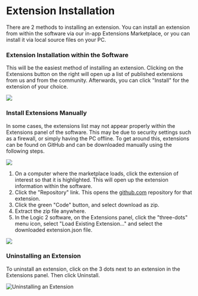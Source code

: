 # Extension Installation

There are 2 methods to installing an extension. You can install an extension from within the software via our in-app Extensions Marketplace, or you can install it via local source files on your PC.

### Extension Installation within the Software

This will be the easiest method of installing an extension. Clicking on the Extensions button on the right will open up a list of published extensions from us and from the community. Afterwards, you can click "Install" for the extension of your choice.

![](../.gitbook/assets/screen-shot-2020-11-30-at-4.38.27-pm.png)

### Install Extensions Manually

In some cases, the extensions list may not appear properly within the Extensions panel of the software. This may be due to security settings such as a firewall, or simply having the PC offline. To get around this, extensions can be found on GitHub and can be downloaded manually using the following steps.

![](../.gitbook/assets/screen-shot-2020-11-30-at-4.49.54-pm.png)

1. On a computer where the marketplace loads, click the extension of interest so that it is highlighted. This will open up the extension information within the software.&#x20;
2. Click the "Repository" link. This opens the [github.com](http://github.com/) repository for that extension.
3. Click the green "Code" button, and select download as zip.
4. Extract the zip file anywhere.
5. In the Logic 2 software, on the Extensions panel, click the "three-dots" menu icon, select "Load Existing Extension..." and select the downloaded extension.json file.

![](../.gitbook/assets/screen-shot-2020-11-30-at-4.52.09-pm.png)

### Uninstalling an Extension

To uninstall an extension, click on the 3 dots next to an extension in the Extensions panel. Then click Uninstall.

![Uninstalling an Extension](../.gitbook/assets/uninstall-ext.png)
